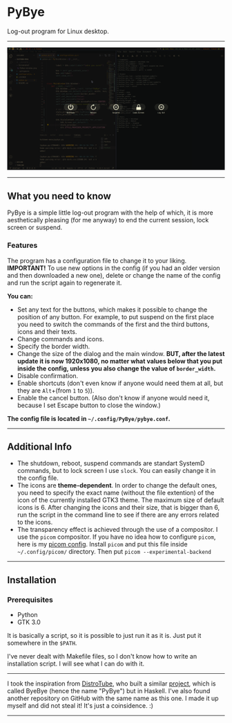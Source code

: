 # PyBye
Log-out program for Linux desktop.
****
![Screenshot](/Screenshot/PyBye-window.png "Main window")
****
## What you need to know

PyBye is a simple little log-out program with the help of which, it is more aesthetically pleasing (for me anyway) to end the current session, lock screen or suspend.

### Features

The program has a configuration file to change it to your liking. 
<b>IMPORTANT!</b> To use new options in the config (if you had an older version and then downloaded a new one), delete or change the name of the config and run the script again to regenerate it.

<b><p>You can:</p></b>

- Set any text for the buttons, which makes it possible to change the position of any button. For example, to put suspend on the first place you need to switch the commands of the first and the third buttons, icons and their texts.
- Change commands and icons.
- Specify the border width.
- Change the size of the dialog and the main window. <b>BUT, after the latest update it is now 1920x1080, no matter what values below that you put inside the config, unless you also change the value of `border_width`.</b>
- Disable confirmation.
- Enable shortcuts (don't even know if anyone would need them at all, but they are `Alt`+(from `1` to `5`)). 
- Enable the cancel button. (Also don't know if anyone would need it, because I set Escape button to close the window.)

<b>The config file is located in `~/.config/PyBye/pybye.conf`.</b>

****

## Additional Info
* The shutdown, reboot, suspend commands are standart SystemD commands, but to lock screen I use `slock`. You can easily change it in the config file.
* The icons are <b>theme-dependent</b>. In order to change the default ones, you need to specify the exact name (without the file extention) of the icon of the currently installed GTK3 theme. The maximum size of default icons is 6. After changing the icons and their size, that is bigger than 6, run the script in the command line to see if there are any errors related to the icons.
* The transparency effect is achieved through the use of a compositor. I use the `picom` compositor. If you have no idea how to configure `picom`, here is my [picom config](https://github.com/x-crowbar-x/Dotfiles/tree/main/picom). Install `picom` and put this file inside `~/.config/picom/` directory. Then put `picom --experimental-backend`

****

## Installation

### Prerequisites
- Python
- GTK 3.0

It is basically a script, so it is possible to just run it as it is. Just put it somewhere in the `$PATH`. 
<p>I've never dealt with Makefile files, so I don't know how to write an installation script. I will see what I can do with it.</p>

*****

I took the inspiration from [DistroTube](https://www.youtube.com/c/DistroTube "Derek Taylor's chanel"), who built a similar [project](https://gitlab.com/dwt1/byebye "ByeBye on GitLab"), which is called ByeBye (hence the name "PyBye") but in Haskell. I've also found another repository on GitHub with the same name as this one. I made it up myself and did not steal it! It's just a coinsidence. :)

*****